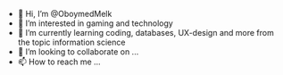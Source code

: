 - 👋 Hi, I’m @OboymedMelk
- 👀 I’m interested in gaming and technology
- 🌱 I’m currently learning coding, databases, UX-design and more from the topic information science 
- 💞️ I’m looking to collaborate on ...
- 📫 How to reach me ...

<!---
OboymedMelk/OboymedMelk is a ✨ special ✨ repository because its `README.md` (this file) appears on your GitHub profile.
You can click the Preview link to take a look at your changes.
--->
